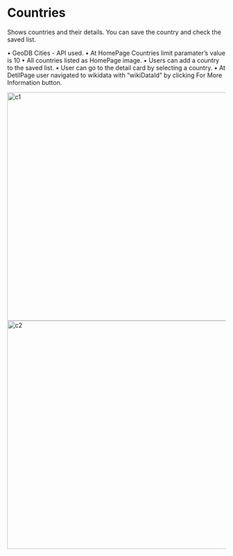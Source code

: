 # Countries
Shows countries and  their details.
 You can save the country and check the saved list.

• GeoDB Cities - API used.
• At HomePage Countries limit paramater’s value is 10
• All countries listed as HomePage image.
• Users can add a country to the saved list.
• User can go to the detail card by selecting a country. 
• At DetilPage user navigated to wikidata with “wikiDataId” by clicking For More Information button. 



<img width="525" alt="c1" src="https://user-images.githubusercontent.com/40842144/194165680-335ffb1d-eb53-441c-908c-36f1113e13e0.png">

<img width="525" alt="c2" src="https://user-images.githubusercontent.com/40842144/194165725-97704279-06d5-4571-b465-7c14452b5a16.png">

